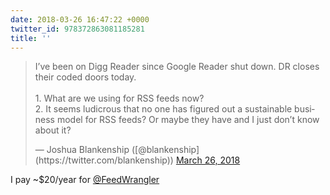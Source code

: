 ```yaml
---
date: 2018-03-26 16:47:22 +0000
twitter_id: 978372863081185281
title: ''
---
```


<blockquote class="twitter-tweet"><p lang="en" dir="ltr">I’ve been on Digg Reader since Google Reader shut down. DR closes their coded doors today. <br><br>1. What are we using for RSS feeds now?<br>2. It seems ludicrous that no one has figured out a sustainable business model for RSS feeds? Or maybe they have and I just don’t know about it?</p>&mdash; Joshua Blankenship ([@blankenship](https://twitter.com/blankenship)) <a href="https://twitter.com/blankenship/status/978372528413519873?ref_src=twsrc%5Etfw">March 26, 2018</a></blockquote>
<script async src="https://platform.twitter.com/widgets.js" charset="utf-8"></script>

I pay ~$20/year for [@FeedWrangler](https://twitter.com/FeedWrangler)
